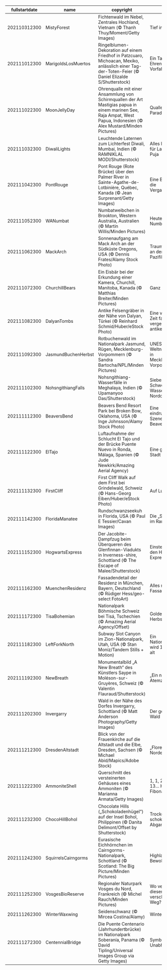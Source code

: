 |fullstartdate|name|copyright|title|image|
|--|--|--|--|--|
202110312300|MistyForest|Fichtenwald im Nebel, Zentrales Hochland, Vietnam (© Thanh Thuy/Moment/Getty Images)|Tief im Wald|![](/de-DE/2021/11/202110312300MistyForest.jpg)|
202111012300|MarigoldsLosMuertos|Ringelblumen-Dekoration auf einem Friedhof in Patzcuaro, Michoacan, Mexiko, anlässlich einer Tag-der-Toten-Feier (© Daniel Elizalde S/Shutterstock)|Ein Tag zu Ehren der Vorfahren|![](/de-DE/2021/11/202111012300MarigoldsLosMuertos.jpg)|
202111022300|MoonJellyDay|Ohrenqualle mit einer Ansammlung von Schirmquallen der Art Mastigias papua in einem marinen See, Raja Ampat, West Papua, Indonesien (© Alex Mustard/Minden Pictures)|Quallen-Parade|![](/de-DE/2021/11/202111022300MoonJellyDay.jpg)|
202111032300|DiwaliLights|Leuchtende Laternen zum Lichterfest Diwali, Mumbai, Indien (© RAMNIKLAL MODI/Shutterstock)|Alles leuchtet für Lakshmi Puja|![](/de-DE/2021/11/202111032300DiwaliLights.jpg)|
202111042300|PontRouge|Pont Rouge (Rote Brücke) über den Palmer River in Sainte-Agathe-de-Lotbinière, Québec, Kanada (© Jean Surprenant/Getty Images)|Eine Brücke in die Vergangenheit|![](/de-DE/2021/11/202111042300PontRouge.jpg)|
202111052300|WANumbat|Numbatweibchen in Brookton, Western Australia, Australien (© Martin Willis/Minden Pictures)|Heute ist Numbat-Tag!|![](/de-DE/2021/11/202111052300WANumbat.jpg)|
202111062300|MackArch|Sonnenaufgang am Mack Arch an der Südküste Oregons, USA (© Dennis Frates/Alamy Stock Photo)|Traumkulisse an der US-Pazifikküste|![](/de-DE/2021/11/202111062300MackArch.jpg)|
202111072300|ChurchillBears|Ein Eisbär bei der Erkundung einer Kamera, Churchill, Manitoba, Kanada (© Matthias Breiter/Minden Pictures)|Ganz nah dran|![](/de-DE/2021/11/202111072300ChurchillBears.jpg)|
202111082300|DalyanTombs|Antike Felsengräber in der Nähe von Dalyan, Türkei (© Reinhard Schmid/Huber/eStock Photo)|Eine von der Zeit fast vergessene antike Stadt|![](/de-DE/2021/11/202111082300DalyanTombs.jpg)|
202111092300|JasmundBuchenHerbst|Rotbuchenwald im Nationalpark Jasmund, Rügen, Mecklenburg-Vorpommern (© Sandra Bartocha/NPL/Minden Pictures)|UNESCO-Weltnaturerbe in Mecklenburg-Vorpommern|![](/de-DE/2021/11/202111092300JasmundBuchenHerbst.jpg)|
202111102300|NohsngithiangFalls|Nohsngithiang-Wasserfälle in Meghalaya, Indien (© Upamanyoo Das/Shutterstock)|Sieben-Schwestern-Wasserfälle in Nordostindien|![](/de-DE/2021/11/202111102300NohsngithiangFalls.jpg)|
202111112300|BeaversBend|Beavers Bend Resort Park bei Broken Bow, Oklahoma, USA (© Inge Johnsson/Alamy Stock Photo)|Eine eindrucksvolle Szene aus Beavers Bend|![](/de-DE/2021/11/202111112300BeaversBend.jpg)|
202111122300|ElTajo|Luftaufnahme der Schlucht El Tajo und der Brücke Puente Nuevo in Ronda, Málaga, Spanien (© Jude Newkirk/Amazing Aerial Agency)|Eine geteilte Stadt|![](/de-DE/2021/11/202111122300ElTajo.jpg)|
202111132300|FirstCliff|First Cliff Walk auf dem First bei Grindelwald, Schweiz (© Hans-Georg Eiben/Huber/eStock Photo)|Auf Luft gehen|![](/de-DE/2021/11/202111132300FirstCliff.jpg)|
202111142300|FloridaManatee|Rundschwanzseekuh in Florida, USA (© Paul E Tessier/Cavan Images)|Die „Seekuh” im Rampenlicht|![](/de-DE/2021/11/202111142300FloridaManatee.jpg)|
202111152300|HogwartsExpress|Der Jacobite-Dampfzug beim Überqueren des Glenfinnan-Viadukts in Inverness-shire, Schottland (© The Escape of Malee/Shutterstock)|Einsteigen in den Hogwarts-Express|![](/de-DE/2021/11/202111152300HogwartsExpress.jpg)|
202111162300|MuenchenResidenz|Fassadendetail der Residenz in München, Bayern, Deutschland (© Rüdiger Hess/geo-select FotoArt)|Alles nur Fassade?|![](/de-DE/2021/11/202111162300MuenchenResidenz.jpg)|
202111172300|TisaBohemian|Nationalpark Böhmische Schweiz bei Tisá, Tschechien (© Amazing Aerial Agency/Offset)|Goldener Herbst|![](/de-DE/2021/11/202111172300TisaBohemian.jpg)|
202111182300|LeftForkNorth|Subway Slot Canyon im Zion-Nationalpark, Utah, USA (© Stan Moniz/Tandem Stills + Motion)|Ein Nationalpark wird 102 Jahre alt|![](/de-DE/2021/11/202111182300LeftForkNorth.jpg)|
202111192300|NewBreath|Monumentalbild „A New Breath“ des Künstlers Saype in Moléson-sur-Gruyères, Schweiz (© Valentin Flauraud/Shutterstock)|„Ein neuer Atemzug“|![](/de-DE/2021/11/202111192300NewBreath.jpg)|
202111202300|Invergarry|Wald in der Nähe des Dorfes Invergarry, Schottland (© Matt Anderson Photography/Getty Images)|Der gefrorene Wald|![](/de-DE/2021/11/202111202300Invergarry.jpg)|
202111212300|DresdenAltstadt|Blick von der Frauenkirche auf die Altstadt und die Elbe, Dresden, Sachsen (© Michael Abid/Mapics/Adobe Stock)|„Florenz des Nordens“|![](/de-DE/2021/11/202111212300DresdenAltstadt.jpg)|
202111222300|AmmoniteShell|Querschnitt des versteinerten Gehäuses eines Ammoniten (© Marianna Armata/Getty Images)|1, 1, 2, 3, 5, 8, 13… Heute ist Fibonacci-Tag!|![](/de-DE/2021/11/202111222300AmmoniteShell.jpg)|
202111232300|ChocoHillBohol|Chocolate Hills („Schokoladenhügel“) auf der Insel Bohol, Philippinen (© Danita Delimont/Offset by Shutterstock)|Trocken und schokoladig im Abgang|![](/de-DE/2021/11/202111232300ChocoHillBohol.jpg)|
202111242300|SquirrelsCairngorms|Eurasische Eichhörnchen im Cairngorms-Nationalpark, Schottland (© Scotland: The Big Picture/Minden Pictures)|Highlands-Bewohner|![](/de-DE/2021/11/202111242300SquirrelsCairngorms.jpg)|
202111252300|VosgesBioReserve|Regionaler Naturpark Vosges du Nord, Frankreich (© Michel Rauch/Minden Pictures)|Wo verläuft dieser verschneite Weg?|![](/de-DE/2021/11/202111252300VosgesBioReserve.jpg)|
202111262300|WinterWaxwing|Seidenschwanz (© Mircea Costina/Alamy)|Wintervorbote|![](/de-DE/2021/11/202111262300WinterWaxwing.jpg)|
202111272300|CentennialBridge|Die Puente Centenario (Jahrhundertbrücke) im Nationalpark Soberanía, Panama (© David Tipling/Universal Images Group via Getty Images)|Symbol der Unabhängigkeit|![](/de-DE/2021/11/202111272300CentennialBridge.jpg)|
